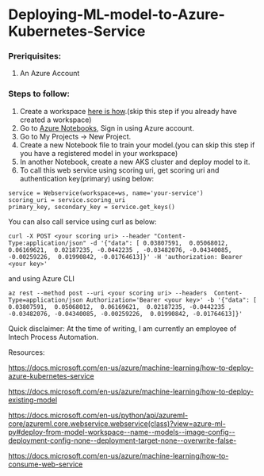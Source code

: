 # Deploying-ML-model-to-Azure-Kubernetes-Service

### Preriquisites:
1. An Azure Account

### Steps to follow:
1. Create a workspace [here is how](https://docs.microsoft.com/en-us/azure/machine-learning/how-to-manage-workspace#create-a-workspace).(skip this step if you already have created a workspace)
2. Go to [Azure Notebooks](https://notebooks.azure.com), Sign in using Azure account.
3. Go to My Projects -> New Project.
4. Create a new Notebook file to train your model.(you can skip this step if you have a registered model in your workspace)
5. In another Notebook, create a new AKS cluster and deploy model to it.
6. To call this web service using scoring uri, get scoring uri and authentication key(primary) using below:
```
service = Webservice(workspace=ws, name='your-service')
scoring_uri = service.scoring_uri
primary_key, secondary_key = service.get_keys()
```
You can also call service using curl as below:
```
curl -X POST <your scoring uri> --header "Content-Type:application/json" -d '{"data": [ 0.03807591,  0.05068012,  0.06169621,  0.02187235, -0.0442235 , -0.03482076, -0.04340085, -0.00259226,  0.01990842, -0.01764613]}' -H 'authorization: Bearer <your key>'
```
and using Azure CLI
```
az rest --method post --uri <your scoring uri> --headers  Content-Type=application/json Authorization='Bearer <your key>' -b '{"data": [ 0.03807591,  0.05068012,  0.06169621,  0.02187235, -0.0442235 , -0.03482076, -0.04340085, -0.00259226,  0.01990842, -0.01764613]}'
```

Quick disclaimer: At the time of writing, I am currently an employee of Intech Process Automation.

Resources:

https://docs.microsoft.com/en-us/azure/machine-learning/how-to-deploy-azure-kubernetes-service

https://docs.microsoft.com/en-us/azure/machine-learning/how-to-deploy-existing-model

https://docs.microsoft.com/en-us/python/api/azureml-core/azureml.core.webservice.webservice(class)?view=azure-ml-py#deploy-from-model-workspace--name--models--image-config--deployment-config-none--deployment-target-none--overwrite-false-

https://docs.microsoft.com/en-us/azure/machine-learning/how-to-consume-web-service
